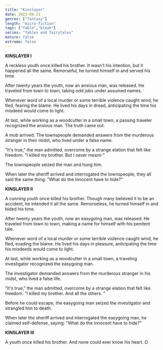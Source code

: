 ```yaml
---
title: "Kinslayer"
date: 2023-09-21
genres: ["fantasy"]
length: "micro-fiction"
tags: ["fable","bleak"]
series: "fables and fairytales"
mature: false
extreme: false
---
```

**KINSLAYER I**

A reckless youth once killed his brother. It wasn't his intention, but it happened all the same. Remorseful, he turned himself in and served his time. 

After twenty years the youth, now an anxious man, was released. He traveled from town to town, taking odd jobs under assumed names.

Whenever word of a local murder or some terrible violence caught wind, he fled, fearing the blame. He lived his days in dread, anticipating the time his misdeed would come to light.

At last, while working as a woodcutter in a small town, a passing traveler recognized the anxious man. The truth came out.

A mob arrived. The townspeople demanded answers from the murderous stranger in their midst, who lived under a false name.

"It's true," the man admitted, overcome by a strange elation that felt like freedom. "I killed my brother. But I never meant-"

The townspeople seized the man and hung him.

When later the sheriff arrived and interrogated the townspeople, they all said the same thing: "What do the innocent have to hide?"

**KINSLAYER II**

A cunning youth once killed his brother. Though many believed it to be an accident, he intended it all the same. Remorseless, he turned himself in and bided his time.

After twenty years the youth, now an easygoing man, was released. He traveled from town to town, making a name for himself with his penitent tale.

Whenever word of a local murder or some terrible violence caught wind, he fled, evading the blame. He lived his days in pleasure, anticipating the time his misdeeds would come to light.

At last, while working as a woodcutter in a small town, a traveling investigator recognized the easygoing man.

The investigator demanded answers from the murderous stranger in his midst, who lived a false life.

"It's true," the man admitted, overcome by a strange elation that felt like freedom. "I killed my brother. And all the others. "

Before he could escape, the easygoing man seized the investigator and strangled him to death.

When later the sheriff arrived and interrogated the easygoing man, he claimed self-defense, saying: "What do the innocent have to hide?"

**KINSLAYER III**

A youth once killed his brother. And none could ever know his heart. Ω
